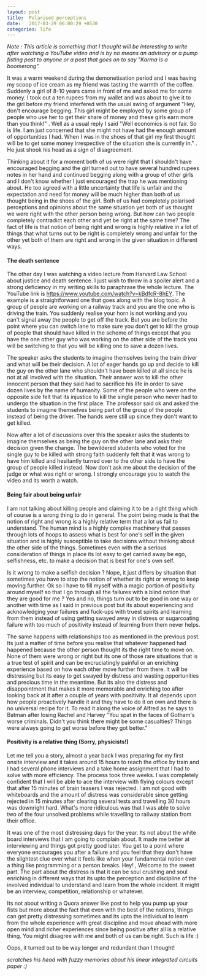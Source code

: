```yaml
---
layout: post
title:  Polarised perceptions
date:   2017-03-29 06:00:29 +0530
categories: life
---
```


_Note : This article is something that I thought will be interesting to write after watching a YouTube video and is by no means an advisory or a pump fisting post to anyone or a post that goes on to say "Karma is a boomerang"._

It was a warm weekend during the demonetisation period and I was having my scoop of ice cream as my friend was tasting the warmth of the coffee. Suddenly a girl of 8-10 years came in front of me and asked me for some money. I took out a ten rupees from my wallet and was about to give it to the girl before my friend interfered with the usual swing of argument "Hey, don't encourage begging. This girl might be employed by some group of people who use her to get their share of money and these girls earn more than you think!" . Well as a usual reply I said "Well economics is not fair. So is life. I am just concerned that she might not have had the enough amount of opportunities I had. When I was in the shoes of that girl my first thought will be to get some money irrespective of the situation she is currently in." . He just shook his head as a sign of disagreement.

Thinking about it for a moment both of us were right that I shouldn't have encouraged begging and the girl turned out to have several hundred rupees notes in her hand and continued begging along with a group of other girls and I don't know whether I just encouraged the trap he was mentioning about. He too agreed with a little uncertainty that life is unfair and the expectation and need for money will be much higher than both of us thought being in the shoes of the girl. Both of us had completely polarised perceptions and opinions about the same situation yet both of us thought we were right with the other person being wrong. But how can two people completely contradict each other and yet be right at the same time? The fact of life is that notion of being right and wrong is highly relative in a lot of things that what turns out to be right is completely wrong and unfair for the other yet both of them are right and wrong in the given situation in different ways.

#### **The death sentence**

The other day I was watching a video lecture from Harvard Law School about justice and death sentence. I just wish to throw in a spoiler alert and a strong deficiency in my writing skills to paraphrase the whole lecture. The YouTube link is https://www.youtube.com/watch?v=kBdfcR-8hEY. The example is a straightforward one that goes along with the blog topic. A group of people are working on a railway track and you are the one who is driving the train. You suddenly realise your horn is not working and you can't signal away the people to get off the track. But you are before the point where you can switch lane to make sure you don't get to kill the group of people that should have killed in the scheme of things except that you have the one other guy who was working on the other side of the track you will be switching to that you will be killing one to save a dozen lives. 

The speaker asks the students to imagine themselves being the train driver and what will be their decision. A lot of eager hands go up and decide to kill the guy on the other lane who shouldn't have been killed at all since he is not at all involved with the situation. Their answer was to kill the other innocent person that they said had to sacrifice his life in order to save dozen lives by the name of humanity. Some of the people who were on the opposite side felt that its injustice to kill the single person who never had to undergo the situation in the first place. The professor said ok and asked the students to imagine themselves being part of the group of the people instead of being the driver. The hands were still up since they don't want to get killed.

Now after a lot of discussions over this the speaker asks the students to imagine themselves as being the guy on the other lane and asks their decision given the change. The bewildered students who voted for the single guy to be killed with strong faith suddenly felt that it was wrong to have him killed and hesitantly turned over to the other side to have the group of people killed instead. Now don't ask me about the decision of the judge or what was right or wrong. I strongly encourage you to watch the video and its worth a watch.

#### **Being fair about being unfair**

I am not talking about killing people and claiming it to be a right thing which of course is a wrong thing to do in general. The point being made is that the notion of right and wrong is a highly relative term that a lot us fail to understand. The human mind is a highly complex machinery that passes through lots of hoops to assess what is best for one's self in the given situation and is highly susceptible to take decisions without thinking about the other side of the things. Sometimes even with the a serious consideration of things in place its lot easy to get carried away be ego, selfishness, etc. to make a decision that is best for one's own self. 

Is it wrong to make a selfish decision ? Nope, it just differs by situation that sometimes you have to stop the notion of whether its right or wrong to keep moving further. Ok so I have to fill myself with a magic portion of positivity around myself so that I go through all the failures with a blind notion that they are good for me ? Yes and no, things turn out to be good in one way or another with time as I said in previous post but its about experiencing and acknowledging your failures and fuck-ups with truest spirits and learning from them instead of using getting swayed away in distress or sugarcoating failure with too much of positivity instead of learning from them never helps.

The same happens with relationships too as mentioned in the previous post. Its just a matter of time before you realise that whatever happened had happened because the other person thought its the right time to move on. None of them were wrong or right but its one of those rare situations that is a true test of spirit and can be excruciatingly painful or an enriching experience based on how each other move further from there. It will be distressing but its easy to get swayed by distress and wasting opportunities and precious time in the meantime. But its also the distress and disappointment that makes it more memorable and enriching too after looking back at it after a couple of years with positivity. It all depends upon how people proactively handle it and they have to do it on own and there is no universal recipe for it. To read it along the voice of Alfred as he says to Batman after losing Rachel and Harvey "You spat in the faces of Gotham's worse criminals. Didn't you think there might be some casualties? Things were always going to get worse before they got better."

#### **Positivity is a relative thing (Sorry, physicists!)**

Let me tell you a story, almost a year back I was preparing for my first onsite interview and it takes around 15 hours to reach the office by train and I had several phone interviews and a take home assignment that I had to solve with more efficiency. The process took three weeks. I was completely confident that I will be able to ace the interview with flying colours except that after 15 minutes of brain teasers I was rejected. I am not good with whiteboards and the amount of distress was considerable since getting rejected in 15 minutes after clearing several tests and travelling 30 hours was downright hard. What's more ridiculous was that I was able to solve two of the four unsolved problems while travelling to railway station from their office.

It was one of the most distressing days for the year. Its not about the white board interviews that I am going to complain about. It made me better at interviewing and things got pretty good later. You get to a point where everyone encourages you after a failure and you feel that they don't have the slightest clue over what it feels like when your fundamental notion over a thing like programming or a person breaks. Hey! , Welcome to the sweet part. The part about the distress is that it can be soul crushing and soul enriching in different ways that its upto the perception and discipline of the involved individual to understand and learn from the whole incident. It might be an interview, competition, relationship or whatever. 

Its not about writing a Quora answer like post to help you pump up your fists but more about the fact that even with the best of the notions, things can get pretty distressing sometimes and its upto the individual to learn from the whole experience with great discipline and move ahead with more open mind and richer experiences since being positive after all is a relative thing. You might disagree with me and both of us can be right. Such is life :)

Oops, it turned out to be way longer and redundant than I thought!

_scratches his head with fuzzy memories about his linear integrated circuits paper :)_
